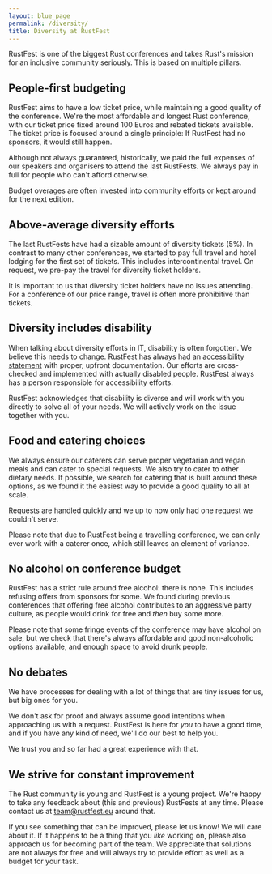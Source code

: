```yaml
---
layout: blue_page
permalink: /diversity/
title: Diversity at RustFest
---
```


RustFest is one of the biggest Rust conferences and takes Rust's mission for an inclusive community seriously. This is based on multiple pillars.

## People-first budgeting

RustFest aims to have a low ticket price, while maintaining a good quality of the conference. We're the most affordable and longest Rust conference, with our ticket price fixed around 100 Euros and rebated tickets available. The ticket price is focused around a single principle: If RustFest had no sponsors, it would still happen.

Although not always guaranteed, historically, we paid the full expenses of our speakers and organisers to attend the last RustFests. We always pay in full for people who can't afford otherwise.

Budget overages are often invested into community efforts or kept around for the next edition.

## Above-average diversity efforts

The last RustFests have had a sizable amount of diversity tickets (5%). In contrast to many other conferences, we started to pay full travel and hotel lodging for the first set of tickets. This includes intercontinental travel. On request, we pre-pay the travel for diversity ticket holders.

It is important to us that diversity ticket holders have no issues attending. For a conference of our price range, travel is often more prohibitive than tickets.

## Diversity includes disability

When talking about diversity efforts in IT, disability is often forgotten. We believe this needs to change. RustFest has always had an [accessibility statement](/accessibility/) with proper, upfront documentation. Our efforts are cross-checked and implemented with actually disabled people. RustFest always has a person responsible for accessibility efforts.

RustFest acknowledges that disability is diverse and will work with you directly to solve all of your needs. We will actively work on the issue together with you.

## Food and catering choices

We always ensure our caterers can serve proper vegetarian and vegan meals and can cater to special requests. We also try to cater to other dietary needs. If possible, we search for catering that is built around these options, as we found it the easiest way to provide a good quality to all at scale.

Requests are handled quickly and we up to now only had one request we couldn't serve.

Please note that due to RustFest being a travelling conference, we can only ever work with a caterer once, which still leaves an element of variance.

## No alcohol on conference budget

RustFest has a strict rule around free alcohol: there is none. This includes refusing offers from sponsors for some. We found during previous conferences that offering free alcohol contributes to an aggressive party culture, as people would drink for free and _then_ buy some more.

Please note that some fringe events of the conference may have alcohol on sale, but we check that there's always affordable and good non-alcoholic options available, and enough space to avoid drunk people.

## No debates

We have processes for dealing with a lot of things that are tiny issues for us, but big ones for you.

We don't ask for proof and always assume good intentions when approaching us with a request. RustFest is here for _you_ to have a good time, and if you have any kind of need, we'll do our best to help you.

We trust you and so far had a great experience with that.

## We strive for constant improvement

The Rust community is young and RustFest is a young project. We're happy to take any feedback about (this and previous) RustFests at any time. Please contact us at [team@rustfest.eu](mailto:team@rustfest.eu) around that.

If you see something that can be improved, please let us know! We will care about it. If it happens to be a thing that you _like_ working on, please also approach us for becoming part of the team. We appreciate that solutions are not always for free and will always try to provide effort as well as a budget for your task.
